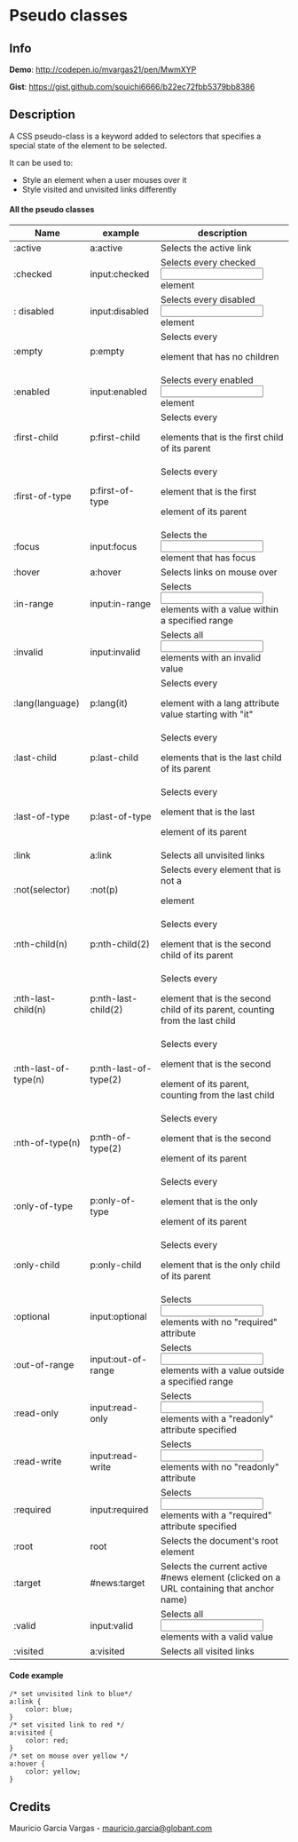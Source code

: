 # Pseudo classes 

## Info

__Demo__: http://codepen.io/mvargas21/pen/MwmXYP

__Gist__: https://gist.github.com/souichi6666/b22ec72fbb5379bb8386
## Description

A CSS pseudo-class is a keyword added to selectors that specifies a special state of the element to be selected.

It can be used to:

- Style an element when a user mouses over it
- Style visited and unvisited links differently

#### All the pseudo classes

| Name | example         | description |
| ------------- | ----------- | ----------- |
|:active	|a:active	|Selects the active link|
|:checked	|input:checked	|Selects every checked <input> element
|: disabled	|input:disabled	|Selects every disabled <input> element
|:empty	|p:empty	|Selects every <p> element that has no children
|:enabled	|input:enabled	|Selects every enabled <input> element
|:first-child	|p:first-child	|Selects every <p> elements that is the first child of its parent
|:first-of-type	|p:first-of-type	|Selects every <p> element that is the first <p> element of its parent
|:focus	|input:focus	|Selects the <input> element that has focus
|:hover	|a:hover	|Selects links on mouse over
|:in-range	|input:in-range	|Selects <input> elements with a value within a specified range
|:invalid	|input:invalid	|Selects all <input> elements with an invalid value
|:lang(language)|	p:lang(it)	|Selects every <p> element with a lang attribute value starting with "it"
|:last-child	|p:last-child	|Selects every <p> elements that is the last child of its parent
|:last-of-type	|p:last-of-type	|Selects every <p> element that is the last <p> element of its parent
|:link	|a:link	|Selects all unvisited links
|:not(selector)	|:not(p)	|Selects every element that is not a <p> element
|:nth-child(n)	|p:nth-child(2)	|Selects every <p> element that is the second child of its parent
|:nth-last-child(n)	|p:nth-last-child(2)	|Selects every <p> element that is the second child of its parent, counting from the last child
|:nth-last-of-type(n)	|p:nth-last-of-type(2)	|Selects every <p> element that is the second <p> element of its parent, counting from the last child
|:nth-of-type(n)	|p:nth-of-type(2)	|Selects every <p> element that is the second <p> element of its parent
|:only-of-type	|p:only-of-type	|Selects every <p> element that is the only <p> element of its parent
|:only-child	|p:only-child	|Selects every <p> element that is the only child of its parent
|:optional	|input:optional	|Selects <input> elements with no "required" attribute
|:out-of-range	|input:out-of-range	|Selects <input> elements with a value outside a specified range
|:read-only	|input:read-only	|Selects <input> elements with a "readonly" attribute specified
|:read-write	|input:read-write	|Selects <input> elements with no "readonly" attribute
|:required	|input:required	|Selects <input> elements with a "required" attribute specified
|:root	|root	|Selects the document's root element
|:target	|#news:target	|Selects the current active #news element (clicked on a URL containing that anchor name)
|:valid	|input:valid	|Selects all <input> elements with a valid value
|:visited	|a:visited	|Selects all visited links


#### Code example

    /* set unvisited link to blue*/
    a:link {
        color: blue;
    }
    /* set visited link to red */
    a:visited {
        color: red;
    }
    /* set on mouse over yellow */
    a:hover {
        color: yellow;
    }

## Credits

Mauricio Garcia Vargas - mauricio.garcia@globant.com